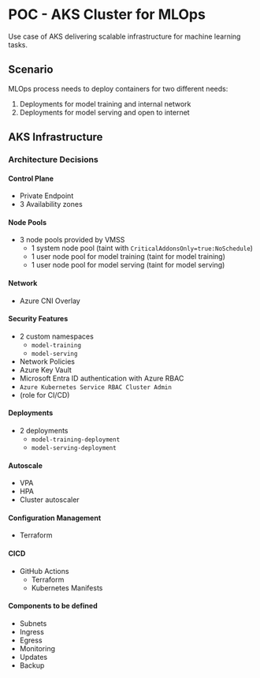 # POC - AKS Cluster for MLOps
Use case of AKS delivering scalable infrastructure for machine learning tasks.

## Scenario
MLOps process needs to deploy containers for two different needs:<br>
1. Deployments for model training and internal network
2. Deployments for model serving and open to internet

## AKS Infrastructure
### Architecture Decisions
#### Control Plane
- Private Endpoint
- 3 Availability zones

#### Node Pools
- 3 node pools provided by VMSS 
  - 1 system node pool (taint with `CriticalAddonsOnly=true:NoSchedule`)
  - 1 user node pool for model training (taint for model training)
  - 1 user node pool for model serving (taint for model serving)

#### Network
- Azure CNI Overlay

#### Security Features
- 2 custom namespaces
  - `model-training`
  - `model-serving`
- Network Policies
- Azure Key Vault
- Microsoft Entra ID authentication with Azure RBAC
 - `Azure Kubernetes Service RBAC Cluster Admin`
 - (role for CI/CD)

#### Deployments
- 2 deployments
  - `model-training-deployment`
  - `model-serving-deployment`

#### Autoscale
- VPA
- HPA
- Cluster autoscaler

#### Configuration Management
- Terraform 

#### CICD
- GitHub Actions
  - Terraform
  - Kubernetes Manifests

#### Components to be defined
- Subnets
- Ingress
- Egress
- Monitoring
- Updates
- Backup
